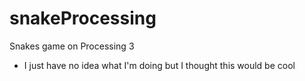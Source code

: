 # snakeProcessing
Snakes game on Processing 3
 - I just have no idea what I'm doing but I thought this would be cool
